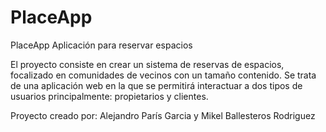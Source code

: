 # PlaceApp
PlaceApp Aplicación para reservar espacios

El proyecto consiste en crear un sistema de reservas de espacios, 
focalizado en comunidades de vecinos con un tamaño contenido. 
Se trata de una aplicación web en la que se permitirá interactuar a dos tipos de usuarios principalmente: propietarios y clientes. 


Proyecto creado por:
 Alejandro París Garcia y
Mikel Ballesteros Rodriguez 
